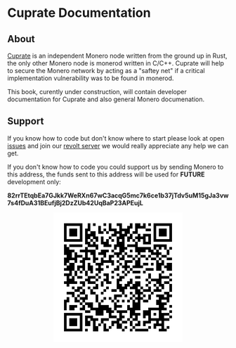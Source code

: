 # Cuprate Documentation  

## About 

[Cuprate](github.com/Cuprate/cuprate) is an independent Monero node written from 
the ground up in Rust, the only other Monero node is monerod written in C/C++. Cuprate will help 
to secure the Monero network by acting as a "saftey net" if a critical implementation
vulnerability was to be found in monerod.

This book, curently under construction, will contain developer documentation for Cuprate and 
also general Monero documenation. 

## Support

If you know how to code but don't know where to start please look at open 
[issues](https://github.com/Cuprate/cuprate/issues) and join our 
[revolt server](https://rvlt.gg/DZtCpfW1) we would really appreciate any help we can get.

If you don't know how to code you could support us by sending Monero to this address, the funds 
sent to this address will be used for **FUTURE** development only:

**82rrTEtqbEa7GJkk7WeRXn67wC3acqG5mc7k6ce1b37jTdv5uM15gJa3vw7s4fDuA31BEufjBj2DzZUb42UqBaP23APEujL**

<div align=center><img src="https://raw.githubusercontent.com/Cuprate/cuprate/best-readme-ever/qr-code.png"></img></div>
